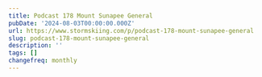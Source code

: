 ```yaml
---
title: Podcast 178 Mount Sunapee General
pubDate: '2024-08-03T00:00:00.000Z'
url: https://www.stormskiing.com/p/podcast-178-mount-sunapee-general
slug: podcast-178-mount-sunapee-general
description: ''
tags: []
changefreq: monthly
---
```


<!-- Add post content below -->

